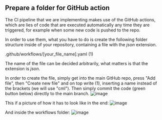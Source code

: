 ## Prepare a folder for GitHub action

The CI pipeline that we are implementing makes use of the GitHub actions, which are lies of code that are executed automatically any time they are triggered, for example when some new code is pushed to the repo.

In order to use them, what you have to do is create the following folder structure inside of your repository, containing a file with the *json* extension.

.github/workflows/[your_file_name].yaml (1) 

The name of the file can be decided arbitrarily, what matters is that the extension is *json*.

In order to create the file, simply get into the main GitHub repo, press "Add file", then "Create new file" and on top write (1), inserting a name instead of the brackets (we will use "cml").
Then simply commit the code (green button below) directly to the main branch.
![image](https://user-images.githubusercontent.com/63954877/165971853-fb6ead44-bc24-4116-9f75-445cd8b79ff2.png)


This if a picture of how it has to look like in the end:
![image](https://user-images.githubusercontent.com/63954877/165970477-25920180-e3a7-470b-94f7-c2306dbfefc5.png)

And inside the workflows folder:
![image](https://user-images.githubusercontent.com/63954877/165970525-4e608d82-c4ab-4144-aff4-a7b0a240f516.png)


